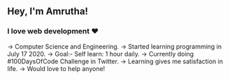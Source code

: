 ## Hey, I'm Amrutha! 

### I love web development :heart:

-> Computer Science and Engineering.
-> Started learning programming in July 17 2020.
-> Goal:- Self learn: 1 hour daily.
-> Currently doing #100DaysOfCode Challenge in Twitter.
-> Learning gives me satisfaction in life.
-> Would love to help anyone!








